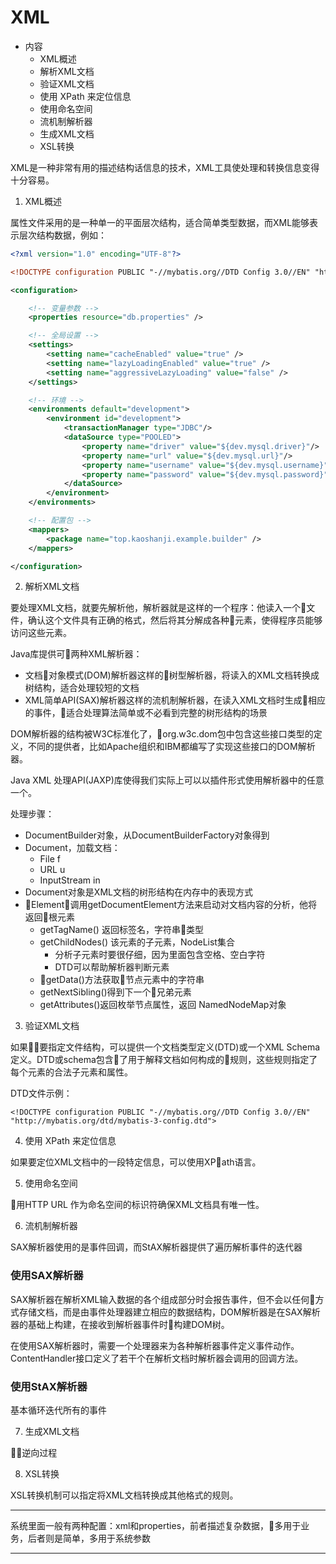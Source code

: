 #   XML

-   内容
    -   XML概述
    -   解析XML文档
    -   验证XML文档
    -   使用 XPath 来定位信息
    -   使用命名空间
    -   流机制解析器
    -   生成XML文档
    -   XSL转换

XML是一种非常有用的描述结构话信息的技术，XML工具使处理和转换信息变得十分容易。


1.  XML概述

属性文件采用的是一种单一的平面层次结构，适合简单类型数据，而XML能够表示层次结构数据，例如：

```xml
<?xml version="1.0" encoding="UTF-8"?>

<!DOCTYPE configuration PUBLIC "-//mybatis.org//DTD Config 3.0//EN" "http://mybatis.org/dtd/mybatis-3-config.dtd">

<configuration>

	<!-- 变量参数 -->
	<properties resource="db.properties" />

	<!-- 全局设置 -->
	<settings>
		<setting name="cacheEnabled" value="true" />
		<setting name="lazyLoadingEnabled" value="true" />
		<setting name="aggressiveLazyLoading" value="false" />
	</settings>

	<!-- 环境 -->
	<environments default="development">
		<environment id="development">
			<transactionManager type="JDBC"/>
			<dataSource type="POOLED">
				<property name="driver" value="${dev.mysql.driver}"/>
				<property name="url" value="${dev.mysql.url}"/>
				<property name="username" value="${dev.mysql.username}"/>
				<property name="password" value="${dev.mysql.password}"/>
			</dataSource>
		</environment>
	</environments>

	<!-- 配置包 -->
	<mappers>
		<package name="top.kaoshanji.example.builder" />
	</mappers>

</configuration>

```

2.  解析XML文档

要处理XML文档，就要先解析他，解析器就是这样的一个程序：他读入一个文件，确认这个文件具有正确的格式，然后将其分解成各种元素，使得程序员能够访问这些元素。

Java库提供可两种XML解析器：

-   文档对象模式(DOM)解析器这样的树型解析器，将读入的XML文档转换成树结构，适合处理较短的文档
-   XML简单API(SAX)解析器这样的流机制解析器，在读入XML文档时生成相应的事件，适合处理算法简单或不必看到完整的树形结构的场景

DOM解析器的结构被W3C标准化了，org.w3c.dom包中包含这些接口类型的定义，不同的提供者，比如Apache组织和IBM都编写了实现这些接口的DOM解析器。

Java XML 处理API(JAXP)库使得我们实际上可以以插件形式使用解析器中的任意一个。

处理步骤：

-   DocumentBuilder对象，从DocumentBuilderFactory对象得到
-   Document，加载文档：
    -   File f
    -   URL u
    -   InputStream in
-   Document对象是XML文档的树形结构在内存中的表现方式
-   Element：调用getDocumentElement方法来启动对文档内容的分析，他将返回根元素
    -   getTagName() 返回标签名，字符串类型
    -   getChildNodes() 该元素的子元素，NodeList集合
        -   分析子元素时要很仔细，因为里面包含空格、空白字符
        -   DTD可以帮助解析器判断元素
    -   getData()方法获取节点元素中的字符串
    -   getNextSibling()得到下一个兄弟元素
    -   getAttributes()返回枚举节点属性，返回 NamedNodeMap对象


3.  验证XML文档

如果要指定文件结构，可以提供一个文档类型定义(DTD)或一个XML Schema定义。DTD或schema包含了用于解释文档如何构成的规则，这些规则指定了每个元素的合法子元素和属性。

DTD文件示例：

```html
<!DOCTYPE configuration PUBLIC "-//mybatis.org//DTD Config 3.0//EN" "http://mybatis.org/dtd/mybatis-3-config.dtd">
```

4.  使用 XPath 来定位信息

如果要定位XML文档中的一段特定信息，可以使用XPath语言。


5.  使用命名空间

用HTTP URL 作为命名空间的标识符确保XML文档具有唯一性。

6.  流机制解析器


SAX解析器使用的是事件回调，而StAX解析器提供了遍历解析事件的迭代器

### 使用SAX解析器

SAX解析器在解析XML输入数据的各个组成部分时会报告事件，但不会以任何方式存储文档，而是由事件处理器建立相应的数据结构，DOM解析器是在SAX解析器的基础上构建，在接收到解析器事件时构建DOM树。

在使用SAX解析器时，需要一个处理器来为各种解析器事件定义事件动作。ContentHandler接口定义了若干个在解析文档时解析器会调用的回调方法。

### 使用StAX解析器

基本循环迭代所有的事件

7.  生成XML文档

逆向过程

8.  XSL转换

XSL转换机制可以指定将XML文档转换成其他格式的规则。

----

系统里面一般有两种配置：xml和properties，前者描述复杂数据，多用于业务，后者则是简单，多用于系统参数

----
